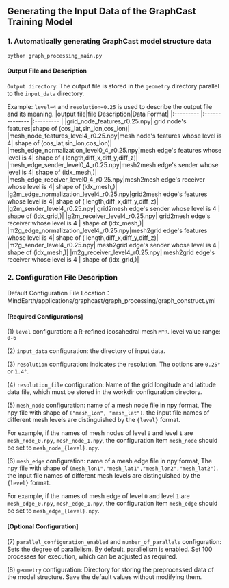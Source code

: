 ## Generating the Input Data of the GraphCast Training Model

### 1. Automatically generating GraphCast model structure data

```shell
python graph_processing_main.py
```

#### Output File and Description

`Output directory`: The output file is stored in the `geometry` directory parallel to the `input_data` directory.

Example: `level=4` and `resolution=0.25` is used to describe the output file and its meaning.
|output file|file Description|Data Format|
|:--------- |:-------------- |:--------- |
|grid_node_features_r0.25.npy| grid node's features|shape of (cos_lat,sin_lon,cos_lon)|
|mesh_node_features_level4_r0.25.npy|mesh node's features whose level is 4| shape of (cos_lat,sin_lon,cos_lon)|
|mesh_edge_normalization_level0_4_r0.25.npy|mesh edge's features whose level is 4| shape of (
length,diff_x,diff_y,diff_z)|
|mesh_edge_sender_level0_4_r0.25.npy|mesh2mesh edge's sender whose level is 4| shape of (idx_mesh,)|
|mesh_edge_receiver_level0_4_r0.25.npy|mesh2mesh edge's receiver whose level is 4| shape of (idx_mesh,)|
|g2m_edge_normalization_level4_r0.25.npy|grid2mesh edge's features whose level is 4| shape of (
length,diff_x,diff_y,diff_z)|
|g2m_sender_level4_r0.25.npy| grid2mesh edge's sender whose level is 4 | shape of (idx_grid,)|
|g2m_receiver_level4_r0.25.npy| grid2mesh edge's receiver whose level is 4 | shape of (idx_mesh,)|
|m2g_edge_normalization_level4_r0.25.npy|mesh2grid edge's features whose level is 4| shape of (
length,diff_x,diff_y,diff_z)|
|m2g_sender_level4_r0.25.npy| mesh2grid edge's sender whose level is 4 | shape of (idx_mesh,)|
|m2g_receiver_level4_r0.25.npy| mesh2grid edge's receiver whose level is 4 | shape of (idx_grid,)|

### 2. Configuration File Description

<p> Default Configuration File Location：
MindEarth/applications/graphcast/graph_processing/graph_construct.yml

#### [Required Configurations]

(1) `level` configuration: a R-refined icosahedral mesh `M^R`. level value range: `0-6`

(2) `input_data` configuration: the directory of input data.

(3) `resolution` configuration: indicates the resolution. The options are `0.25°` or `1.4°`.

(4) `resolution_file` configuration: Name of the grid longitude and latitude data file,
which must be stored in the workdir configuration directory.

(5) `mesh_node` configuration: name of a mesh node file in npy format, The npy file with shape of
`("mesh_lon", "mesh_lat")`. the input file names of different mesh levels are distinguished by the `{level}` format.

For example, if the names of mesh nodes of level `0` and level `1` are `mesh_node_0.npy`, `mesh_node_1.npy`,
the configuration item `mesh_node` should be set to `mesh_node_{level}.npy`.

(6) `mesh_edge` configuration: name of a mesh edge file in npy format, The npy file with shape of
`(mesh_lon1","mesh_lat1","mesh_lon2","mesh_lat2")`. the input file names of different mesh levels are
distinguished by the `{level}` format.

For example, if the names of mesh edge of level `0` and level `1` are `mesh_edge_0.npy`, `mesh_edge_1.npy`,
the configuration item `mesh_edge` should be set to `mesh_edge_{level}.npy`.

#### [Optional Configuration]

(7)  `parallel_configuration_enabled` and `number_of_parallels` configuration:
Sets the degree of parallelism. By default, parallelism is enabled. Set 100 processes for execution,
which can be adjusted as required.

(8) `geometry` configuration: Directory for storing the preprocessed data of the model structure.
Save the default values without modifying them.
</p>
